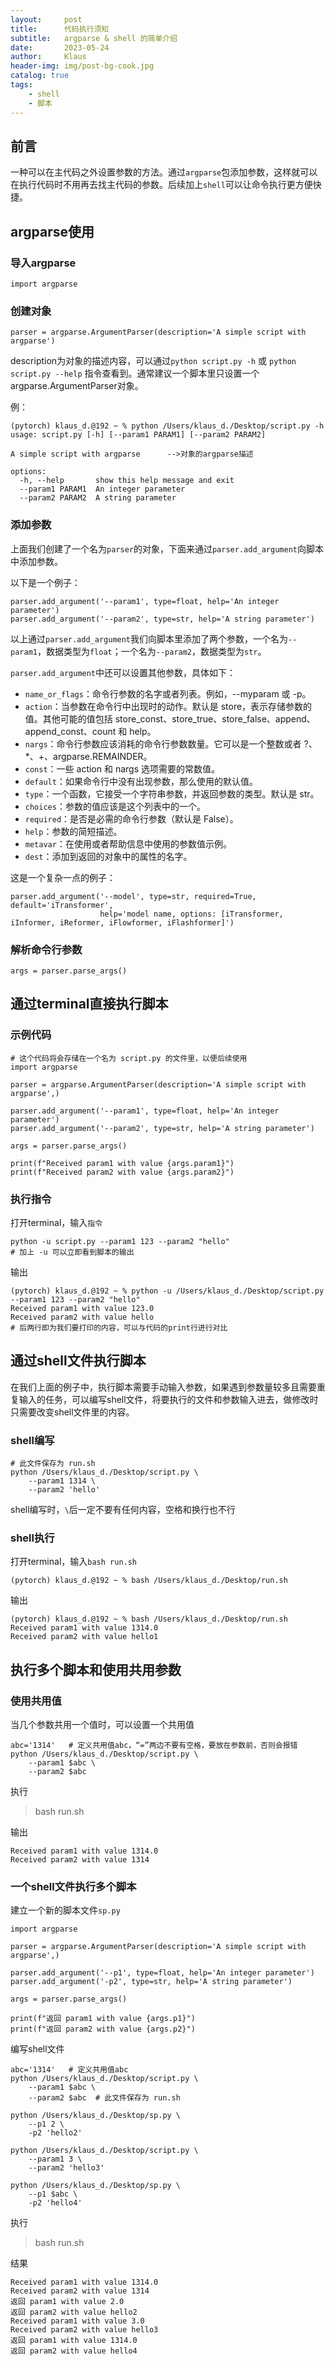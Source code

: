 ```yaml
---
layout:     post
title:      代码执行须知
subtitle:   argparse & shell 的简单介绍
date:       2023-05-24
author:     Klaus
header-img: img/post-bg-cook.jpg
catalog: true
tags:
    - shell
    - 脚本
---
```


## 前言

一种可以在主代码之外设置参数的方法。通过`argparse`包添加参数，这样就可以在执行代码时不用再去找主代码的参数。后续加上`shell`可以让命令执行更方便快捷。

## argparse使用

### 导入argparse

	import argparse

### 创建对象

	parser = argparse.ArgumentParser(description='A simple script with argparse')

description为对象的描述内容，可以通过`python script.py -h` 或 `python script.py --help` 指令查看到。通常建议一个脚本里只设置一个argparse.ArgumentParser对象。

例：

	(pytorch) klaus_d.@192 ~ % python /Users/klaus_d./Desktop/script.py -h
	usage: script.py [-h] [--param1 PARAM1] [--param2 PARAM2]
	
	A simple script with argparse      -->对象的argparse描述
	
	options:
	  -h, --help       show this help message and exit
	  --param1 PARAM1  An integer parameter
	  --param2 PARAM2  A string parameter

### 添加参数

上面我们创建了一个名为`parser`的对象，下面来通过`parser.add_argument`向脚本中添加参数。

以下是一个例子：

	parser.add_argument('--param1', type=float, help='An integer parameter')
	parser.add_argument('--param2', type=str, help='A string parameter')

以上通过`parser.add_argument`我们向脚本里添加了两个参数，一个名为`--param1`，数据类型为`float`；一个名为`--param2`，数据类型为`str`。

`parser.add_argument`中还可以设置其他参数，具体如下：

- `name_or_flags`：命令行参数的名字或者列表。例如，--myparam 或 -p。
- `action`：当参数在命令行中出现时的动作。默认是 store，表示存储参数的值。其他可能的值包括 store_const、store_true、store_false、append、append_const、count 和 help。
- `nargs`：命令行参数应该消耗的命令行参数数量。它可以是一个整数或者 ?、*、+、argparse.REMAINDER。
- `const`：一些 action 和 nargs 选项需要的常数值。
- `default`：如果命令行中没有出现参数，那么使用的默认值。
- `type`：一个函数，它接受一个字符串参数，并返回参数的类型。默认是 str。
- `choices`：参数的值应该是这个列表中的一个。
- `required`：是否是必需的命令行参数（默认是 False）。
- `help`：参数的简短描述。
- `metavar`：在使用或者帮助信息中使用的参数值示例。
- `dest`：添加到返回的对象中的属性的名字。

这是一个复杂一点的例子：

	parser.add_argument('--model', type=str, required=True, default='iTransformer',
                        help='model name, options: [iTransformer, iInformer, iReformer, iFlowformer, iFlashformer]')
                        
### 解析命令行参数

	args = parser.parse_args()

## 通过terminal直接执行脚本

### 示例代码

	# 这个代码将会存储在一个名为 script.py 的文件里，以便后续使用
	import argparse
	
	parser = argparse.ArgumentParser(description='A simple script with argparse',)
	
	parser.add_argument('--param1', type=float, help='An integer parameter')
	parser.add_argument('--param2', type=str, help='A string parameter')
	
	args = parser.parse_args()
	
	print(f"Received param1 with value {args.param1}")
	print(f"Received param2 with value {args.param2}")
	
### 执行指令

打开terminal，输入`指令`

	python -u script.py --param1 123 --param2 "hello" 
	# 加上 -u 可以立即看到脚本的输出

输出

	(pytorch) klaus_d.@192 ~ % python -u /Users/klaus_d./Desktop/script.py --param1 123 --param2 "hello"
	Received param1 with value 123.0
	Received param2 with value hello
	# 后两行即为我们要打印的内容，可以与代码的print行进行对比
	
## 通过shell文件执行脚本

在我们上面的例子中，执行脚本需要手动输入参数，如果遇到参数量较多且需要重复输入的任务，可以编写shell文件，将要执行的文件和参数输入进去，做修改时只需要改变shell文件里的内容。

### shell编写

	# 此文件保存为 run.sh
	python /Users/klaus_d./Desktop/script.py \
	    --param1 1314 \
	    --param2 'hello'     

shell编写时，`\`后一定不要有任何内容，空格和换行也不行

### shell执行

打开terminal，输入`bash run.sh`

	(pytorch) klaus_d.@192 ~ % bash /Users/klaus_d./Desktop/run.sh

输出

	(pytorch) klaus_d.@192 ~ % bash /Users/klaus_d./Desktop/run.sh
	Received param1 with value 1314.0
	Received param2 with value hello1

## 执行多个脚本和使用共用参数

### 使用共用值

当几个参数共用一个值时，可以设置一个共用值

	abc='1314'   # 定义共用值abc，“=”两边不要有空格，要放在参数前，否则会报错
	python /Users/klaus_d./Desktop/script.py \
	    --param1 $abc \
	    --param2 $abc
	    
执行

> bash run.sh

输出

	Received param1 with value 1314.0
	Received param2 with value 1314

### 一个shell文件执行多个脚本

建立一个新的脚本文件`sp.py`

	import argparse
	
	parser = argparse.ArgumentParser(description='A simple script with argparse',)
	
	parser.add_argument('--p1', type=float, help='An integer parameter')
	parser.add_argument('-p2', type=str, help='A string parameter')
	
	args = parser.parse_args()
	
	print(f"返回 param1 with value {args.p1}")
	print(f"返回 param2 with value {args.p2}")
	
编写shell文件

	abc='1314'   # 定义共用值abc
	python /Users/klaus_d./Desktop/script.py \
	    --param1 $abc \
	    --param2 $abc  # 此文件保存为 run.sh
	
	python /Users/klaus_d./Desktop/sp.py \
	    --p1 2 \
	    -p2 'hello2'
	
	python /Users/klaus_d./Desktop/script.py \
	    --param1 3 \
	    --param2 'hello3'
	
	python /Users/klaus_d./Desktop/sp.py \
	    --p1 $abc \
	    -p2 'hello4'
	    
执行

> bash run.sh

结果

	Received param1 with value 1314.0
	Received param2 with value 1314
	返回 param1 with value 2.0
	返回 param2 with value hello2
	Received param1 with value 3.0
	Received param2 with value hello3
	返回 param1 with value 1314.0
	返回 param2 with value hello4